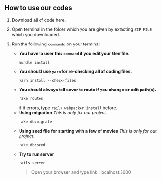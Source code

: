 ## How to use our codes

1. Download all of code [here.](https://github.com/RyuKoki/myrottenpotatoes/archive/refs/heads/main.zip)

2. Open terminal in the folder which you are given by extacting `ZIP FILE` which you downloaded.

3. Run the following `commands` on your terminal : 
	- __You have to user this `command` if you edit your Gemfile.__
		```
		bundle install
		```
	- __You should use `yarn` for re-checking all of coding files.__
		```
		yarn install --check-files
		```
	- __You should always tell sever to route if you change or edit path(s).__
		```
		rake routes
		```
		if it errors, type `rails webpacker:install` before.
	- __Using migration__ *This is only for out project.*
		```
		rake db:migrate
		```
	- __Using seed file for starting with a few of movies__ *This is only for out project.*
		```
		rake db:seed
		```
	- __Try to run server__
		```
		rails server
		```
		> Open your browser and type link : localhost:3000
